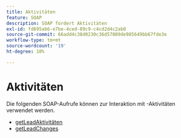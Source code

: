 ```yaml
---
title: Aktivitäten
feature: SOAP
description: SOAP fordert Aktivitäten
exl-id: fd695ab6-e7be-4ced-89c9-c4cd2d4c2ab0
source-git-commit: 66add4c38d0230c36d57009de985649bb67fde3e
workflow-type: tm+mt
source-wordcount: '19'
ht-degree: 10%

---
```


# Aktivitäten

Die folgenden SOAP-Aufrufe können zur Interaktion mit -Aktivitäten verwendet werden.

- [getLeadAktivitäten](getleadactivity.md)
- [getLeadChanges](getleadchanges.md)
